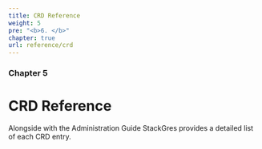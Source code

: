 ```yaml
---
title: CRD Reference
weight: 5
pre: "<b>6. </b>"
chapter: true
url: reference/crd
---
```


### Chapter 5

# CRD Reference

Alongside with the Administration Guide StackGres provides a detailed list of each CRD entry.
